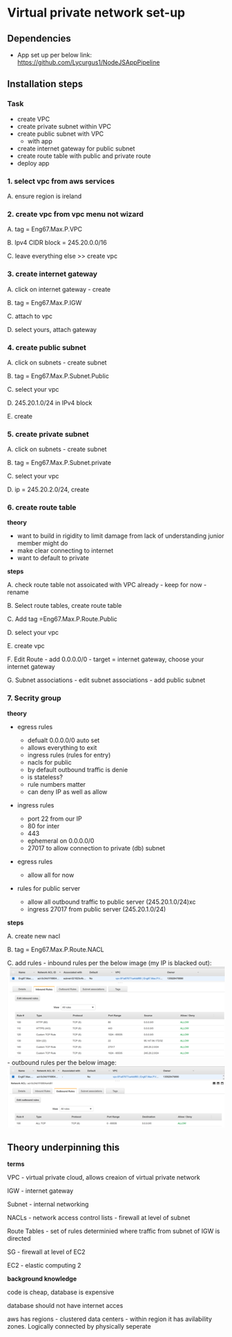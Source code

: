 # Virtual private network set-up

## Dependencies
- App set up per below link:
https://github.com/Lycurgus1/NodeJSAppPipeline

## Installation steps
### Task
- create VPC
- create private subnet within VPC
- create public subnet with VPC
	- with app
- create internet gateway for public subnet
- create route table with public and private route
- deploy app

### 1. select vpc from aws services

A. ensure region is ireland

### 2. create vpc from vpc menu not wizard

A. tag = Eng67.Max.P.VPC

B. Ipv4 CIDR block = 245.20.0.0/16

C. leave everything else >> create vpc

### 3. create internet gateway

A. click on internet gateway - create

B. tag = Eng67.Max.P.IGW

C. attach to vpc

D. select yours, attach gateway

### 4. create public subnet

A. click on subnets - create subnet

B. tag = Eng67.Max.P.Subnet.Public

C. select your vpc

D. 245.20.1.0/24 in IPv4 block

E. create

### 5. create private subnet

A. click on subnets - create subnet

B. tag = Eng67.Max.P.Subnet.private

C. select your vpc

D. ip = 245.20.2.0/24, create

### 6. create route table

**theory**
- want to build in rigidity to limit damage from lack of understanding junior member might do
- make clear connecting to internet
- want to default to private

**steps**

A. check route table not assoicated with VPC already
	- keep for now
	- rename
	
B. Select route tables, create route table

C. Add tag =Eng67.Max.P.Route.Public

D. select your vpc

E. create vpc

F. Edit Route - add 0.0.0.0/0
	- target = internet gateway, choose your internet gateway
	
G. Subnet associations
	- edit subnet associations
	- add public subnet

### 7. Secrity group

**theory**

- egress rules
	- defualt 0.0.0.0/0 auto set
	- allows everything to exit
	- ingress rules (rules for entry)
	- nacls for public
	- by default outbound traffic is denie	
	- is stateless?
	- rule numbers matter
	- can deny IP as well as allow
	
- ingress rules 
	- port 22 from our IP
	- 80 for inter
	- 443
	- ephemeral on 0.0.0.0/0
	- 27017 to allow connection to private (db) subnet
	
- egress rules
	- allow all for now
	
- rules for public server
	- allow all outbound traffic to public server (245.20.1.0/24)xc
	- ingress 27017 from public server (245.20.1.0/24)
	
**steps**

A. create new nacl

B. tag = Eng67.Max.P.Route.NACL

C. add rules
	- inbound rules per the below image (my IP is blacked out):
	![rules_inbound_NACL](images/rules_inbound_NACL.PNG)
	- outbound rules per the below image:
	![rules_outbound_nacl](images/rules_outbound_nacl.PNG)

## Theory underpinning this

**terms**

VPC - virtual private cloud, allows creaion of virtual private network

IGW - internet gateway

Subnet - internal networking 

NACLs - network access control lists - firewall at level of subnet

Route Tables - set of rules determinied where traffic from subnet of IGW is directed

SG - firewall at level of EC2

EC2 - elastic computing 2

**background knowledge**

code is cheap, database is expensive

database should not have internet acces

aws has regions - clustered data centers
	- within region it has avilability zones. Logically connected by physically seperate




